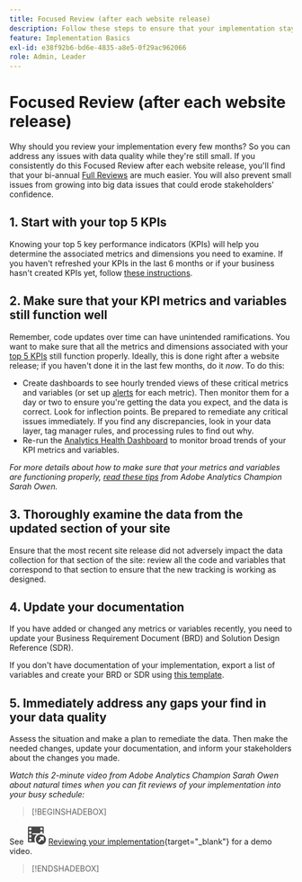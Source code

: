 ```yaml
---
title: Focused Review (after each website release)
description: Follow these steps to ensure that your implementation stays error free and in line with your KPIs.
feature: Implementation Basics
exl-id: e38f92b6-bd6e-4835-a8e5-0f29ac962066
role: Admin, Leader
---
```

# Focused Review (after each website release)

Why should you review your implementation every few months? So you can address any issues with data quality while they're still small. If you consistently do this Focused Review after each website release, you'll find that your bi-annual [Full Reviews](/help/implement/review/full-review.md) are much easier. You will also prevent small issues from growing into big data issues that could erode stakeholders' confidence. 

## 1. Start with your top 5 KPIs

Knowing your top 5 key performance indicators (KPIs) will help you determine the associated metrics and dimensions you need to examine. If you haven't refreshed your KPIs in the last 6 months or if your business hasn't created KPIs yet, follow [these instructions](/help/implement/review/define-kpis.md).

## 2. Make sure that your KPI metrics and variables still function well

Remember, code updates over time can have unintended ramifications. You want to make sure that all the metrics and dimensions associated with your [top 5 KPIs](/help/implement/review/define-kpis.md) still function properly. Ideally, this is done right after a website release; if you haven't done it in the last few months, do it *now*. To do this:

* Create dashboards to see hourly trended views of these critical metrics and variables (or set up [alerts](/help/components/c-alerts/intellligent-alerts.md) for each metric). Then monitor them for a day or two to ensure you're getting the data you expect, and the data is correct. Look for inflection points. Be prepared to remediate any critical issues immediately. If you find any discrepancies, look in your data layer, tag manager rules, and processing rules to find out why.
* Re-run the [Analytics Health Dashboard](https://express.adobe.com/page/tnNQGNlfzta3b/) to monitor broad trends of your KPI metrics and variables.

*For more details about how to make sure that your metrics and variables are functioning properly, [read these tips](https://experienceleaguecommunities.adobe.com/t5/adobe-analytics-discussions/my-five-best-tips-for-keeping-adobe-analytics-humming/td-p/388608) from Adobe Analytics Champion Sarah Owen.*

## 3. Thoroughly examine the data from the updated section of your site

Ensure that the most recent site release did not adversely impact the data collection for that section of the site: review all the code and variables that correspond to that section to ensure that the new tracking is working as designed.

## 4. Update your documentation

If you have added or changed any metrics or variables recently, you need to update your Business Requirement Document (BRD) and Solution Design Reference (SDR). 

If you don't have documentation of your implementation, export a list of variables and create your BRD or SDR using [this template](https://experienceleague.adobe.com/docs/analytics-learn/tutorials/implementation/implementation-basics/creating-a-business-requirements-document.html#implementation).

## 5. Immediately address any gaps your find in your data quality

Assess the situation and make a plan to remediate the data. Then make the needed changes, update your documentation, and inform your stakeholders about the changes you made.

*Watch this 2-minute video from Adobe Analytics Champion Sarah Owen about natural times when you can fit reviews of your implementation into your busy schedule:*


>[!BEGINSHADEBOX]

See ![VideoCheckedOut](/help/assets/icons/VideoCheckedOut.svg) [Reviewing your implementation](https://video.tv.adobe.com/v/328340?quality=12&learn=on){target="_blank"} for a demo video.

>[!ENDSHADEBOX]


